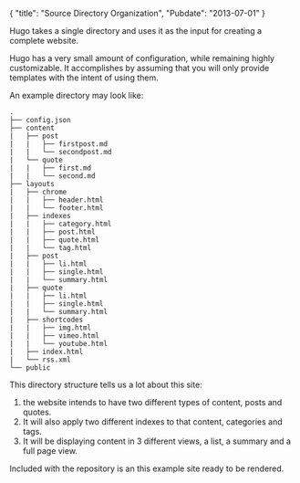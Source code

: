{
    "title": "Source Directory Organization",
    "Pubdate": "2013-07-01"
}

Hugo takes a single directory and uses it as the input for creating a complete website.

Hugo has a very small amount of configuration, while remaining highly customizable. 
It accomplishes by assuming that you will only provide templates with the intent of
using them.

An example directory may look like:

    .
    ├── config.json
    ├── content
    |   ├── post
    |   |   ├── firstpost.md
    |   |   └── secondpost.md
    |   └── quote
    |   |   ├── first.md
    |   |   └── second.md
    ├── layouts
    |   ├── chrome
    |   |   ├── header.html
    |   |   └── footer.html
    |   ├── indexes
    |   |   ├── category.html
    |   |   ├── post.html
    |   |   ├── quote.html
    |   |   └── tag.html
    |   ├── post
    |   |   ├── li.html
    |   |   ├── single.html
    |   |   └── summary.html
    |   ├── quote
    |   |   ├── li.html
    |   |   ├── single.html
    |   |   └── summary.html
    |   ├── shortcodes
    |   |   ├── img.html
    |   |   ├── vimeo.html
    |   |   └── youtube.html
    |   ├── index.html
    |   └── rss.xml
    └── public

This directory structure tells us a lot about this site:

1. the website intends to have two different types of content, posts and quotes.
2. It will also apply two different indexes to that content, categories and tags.
3. It will be displaying content in 3 different views, a list, a summary and a full page view.

Included with the repository is an this example site ready to be rendered.
